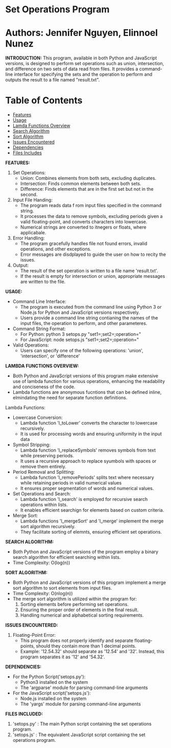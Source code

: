 # Set Operations Program

# Authors: Jennifer Nguyen, Elinnoel Nunez

**INTRODUCTION:**
This program, available in both Python and JavaScript versions, is designed to perform set operations such 
as union, intersection, and difference on two sets of data read from files. It provides a command-line 
interface for specifying the sets and the operation to perform and outputs the result to a file named
"result.txt".

# Table of Contents
- [Features](#FEATURES)
- [Usage](#USAGE)
- [Lamda Functions Overview](#LAMDA-FUNCTION-OVERVIEW)
- [Search Algorithm](#SEARCH-ALGORITHM)
- [Sort Algorithm](#SORT-ALGORITHM)
- [Issues Encountered](#ISSUE-ENCOUNTERED)
- [Dependencies](#DEPENDENCIES)
- [Files Includes](#FILES-INCLUDED)


**FEATURES:**
1. Set Operations:
    * Union: Combines elements from both sets, excluding duplicates.
    * Intersection: Finds common elements between both sets.
    * Difference: Finds elements that are in the first set but not in the second.
2. Input File Handing:
    * The program reads data f rom input files specified in the command string.
    * It processes the data to remove symbols, excluding periods given a valid floating-point, and converts
    characters into lowercase.
    * Numerical strings are converted to itnegers or floats, where applicabale.
3. Error Handling:
    * The program gracefully handles file not found errors, invalid operations, and other exceptions.
    * Error messages are disdplayed to guide the user on how to recity the issues.
4. Output:
    * The result of the set operation is written to a file name 'result.txt'.
    * If the result is empty for intersection or union, appropriate messages are written to the file.

**USAGE:**
* Command Line Interface:
    * The program is executed from the command line using Python 3 or Node.js for Python and JavaScript 
    versions respectively.
    * Users provide a command line string contianing the names of the input files, the operation to
    perform, and other parameteres.
* Command String Format:
    * For Python: python 3 setops.py "set1=<filename>;set2=<filename>;operation=<operation>"
    * For JavaScript: node setops.js "set1=<filename>;set2=<filename>;operation=<operation>"
* Valid Operations:
    * Users can specify one of the following operations: 'union', 'intersection', or 'difference'

**LAMBDA FUNCTIONS OVERVIEW:**
* Both Python and JavaScript versions of this program make extensive use of lambda function for various
operations, enhancing the readability and conciseness of the code.
* Lambda functions are anonymous fucntions that can be defined inline, elmindating the need for separate
function definitions.

Lambda Functions: 
* Lowercase Conversion:
    * Lambda function 'l_toLower' converts the character to lowercase recursively.
    * It is used for processing words and ensuring uniformity in the input data
* Symbol Stripping:
    * Lambda function 'l_replaceSymbols' removes symbols from text while preserving periods.
    * It uses a recursive approach to replace syumbols with spaces or remove them entirely.
* Period Removal and Splitting:
    * Lambda function 'l_removePeriods' splits text where necessary while retaining periods in valid
    numerical values
    * It ensures proper segmentation of words and numerical values.
* Set Operations and Search:
    * Lambda function 'l_search' is employed for recursive search operations within lists.
    * It enables efficient searchign for elements based on custom criteria.
* Merge Sort: 
    * Lambda functions 'l_mergeSort' and 'l_merge' implement the merge sort algorithm recursively.
    * They  facilitate sorting of elemnts, ensuring efficient set operations.

**SEARCH ALGORITHM:**
* Both Python and JavaScript versions of the program employ a binary search algorithm for efficient
searching within lists.
* Time Complexity: O(log(n))

**SORT ALGORITHM:**
* Both Python and JavaScript versions of this program implement a merge sort algorithm to sort 
elements from input files.
* Time Complexity: O(nlog(n))
* The merge sort algorithm is utilized within the program for:
    1. Sorting elements before performing set operations.
    2. Ensuring the proper order of elements in the final result.
    3. Handling numerical and alphabetical sorting requirements.

**ISSUES ENCOUNTERED:**
1. Floating-Point Error:
    * This program does not properly identify and separate floating-points, should they contain more than 1
    decimal points.
    * Example: '12.54.32' should separate as '12.54' and '32'. Instead, this program separates it as '12'
    and '54.32'.

**DEPENDENCIES:**
* For the Python Script('setops.py'):
    * Python3 installed on the system
    * The 'argparse' module for parsing command-line arguments
* For the JavaScript script('setops.js'):
    * Node.js installed on the system
    * The 'yargs' module for parsing command-line arguments

**FILES INCLUDED:**
1. 'setops.py' : The main Python script containing the set operations program.
2. 'setops.js' : The equivalent JavaScript script containing the set operations program.